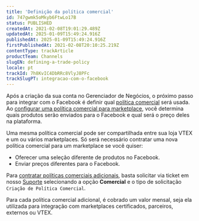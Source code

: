 ```yaml
---
title: 'Definição da política comercial'
id: 747gwmk5oMkyb6FtwLo17B
status: PUBLISHED
createdAt: 2021-02-08T19:01:29.489Z
updatedAt: 2025-01-09T15:49:24.916Z
publishedAt: 2025-01-09T15:49:24.916Z
firstPublishedAt: 2021-02-08T20:10:25.219Z
contentType: trackArticle
productTeam: Channels
slugEN: defining-a-trade-policy
locale: pt
trackId: 7h8KvIC4DbRRc8VlyJ8PFc
trackSlugPT: integracao-com-o-facebook
---
```


Após a criação da sua conta no Gerenciador de Negócios, o próximo passo para integrar com o Facebook é definir qual [política comercial](/pt/tutorial/como-funciona-uma-politica-comercial--6Xef8PZiFm40kg2STrMkMV) será usada. Ao [configurar uma política comercial para marketplace](/pt/tutorial/configurando-a-politica-comercial-para-marketplace/), você determina quais produtos serão enviados para o Facebook e qual será o preço deles na plataforma.

Uma mesma política comercial pode ser compartilhada entre sua loja VTEX e um ou vários marketplaces. Só será necessário contratar uma nova política comercial para um marketplace se você quiser:

- Oferecer uma seleção diferente de produtos no Facebook.
- Enviar preços diferentes para o Facebook.

Para [contratar políticas comerciais adicionais](/pt/tutorial/contratacao-de-politica-comercial-adicional--61vuFOw4yGh6nwSmkLJL1X), basta solicitar via ticket em nosso [Suporte](/pt/support) selecionando a opção **Comercial** e o tipo de solicitação `Criação de Política Comercial`.

Para cada política comercial adicional, é cobrado um valor mensal, seja ela utilizada para integração com marketplaces certificados, parceiros, externos ou VTEX. 
